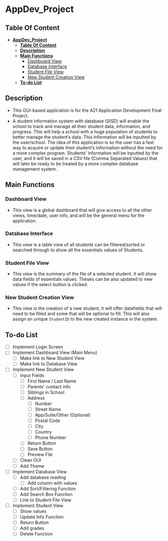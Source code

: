 # **AppDev_Project**

## **Table Of Content**

- [**AppDev_Project**](#appdev_project)
  - [**Table Of Content**](#table-of-content)
  - [**Description**](#description)
  - [**Main Functions**](#main-functions)
    - [Dashboard View](#dashboard-view)
    - [Database Interface](#database-interface)
    - [Student File View](#student-file-view)
    - [New Student Creation View](#new-student-creation-view)
  - [**To-do List**](#to-do-list)

## **Description**

- This GUI-based application is for the A21 Application Development Final Project.
- A student information system with database (SISD) will enable the school to track and manage all their student data, information, and progress. This will help a school with a huge population of students to better manage the student’s data. This information will be inputted by the user/school. The idea of this application is so the user has a fast way to acquire or update their student’s information without the need for a more complex program. Students’ information will be inputted by the user, and it will be saved in a CSV file (Comma Separated Values) that will later be ready to be treated by a more complex database management system.

## **Main Functions**

### Dashboard View

- This view is a global dashboard that will give access to all the other views, time/date, user info, and will be the general menu for the application.

### Database Interface

- This view is a table view of all students can be filtered/sorted or searched through to show all the essentials values of Students.

### Student File View

- This view is the summary of the file of a selected student. It will show data fields of essentials values. Theses can be also updated to new values if the select button is clicked.

### New Student Creation View

- This view is the creation of a new student, it will offer datafields that will need to be filled and some that will be optional to fill. This will also assign an unique `StudentID` to the new created instance in the system.

## **To-do List**

- [ ] Implement Login Screen
- [ ] Implement Dashboard View (Main Menu)
  - [ ] Make link to New Student View
  - [ ] Make link to Database View
- [ ] Implement New Student View
  - [ ] Input Fields
    - [ ] First Name / Last Name
    - [ ] Parents' contact info
    - [ ] Siblings in School
    - [ ] Address
      - [ ] Number
      - [ ] Street Name
      - [ ] App/Suite/Other (Optional)
      - [ ] Postal Code
      - [ ] City
      - [ ] Country
      - [ ] Phone Number
    - [ ] Return Button
    - [ ] Save Button
    - [ ] Preview File
  - [ ] Clean GUI
  - [ ] Add Theme
- [ ] Implement Database View
  - [ ] Add database reading
    - [ ] Add column with values
  - [ ] Add Sort/Filtering Function
  - [ ] Add Search Box Function
  - [ ] Link to Student File View
- [ ] Implement Student View
  - [ ] Show values
  - [ ] Update Info Function
  - [ ] Return Button
  - [ ] Add grades
  - [ ] Delete Function

